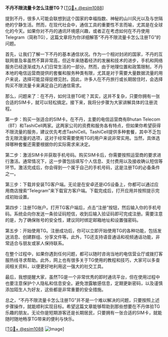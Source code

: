 **不丹不限流量卡怎么注册TG？**[[TG💪+ @esim1088](https://t.me/s/esim1088)]

提到不丹，很多人可能会联想到这个国家的幸福指数、神秘的山川风光以及与世隔绝的宁静生活。然而，在现代社会中，通信工具的重要性不言而喻，尤其是在全球化的今天。如果你对不丹的通讯环境感兴趣，或者正在考虑如何在不丹使用Telegram（简称TG），这篇文章将为你详细解答“不丹不限流量卡怎么注册TG”的问题。

首先，让我们了解一下不丹的基本通信状况。作为一个相对封闭的国家，不丹的互联网普及率虽然不算非常高，但近年来随着经济的发展和技术的进步，手机和网络服务已经逐渐成为人们日常生活的一部分。然而，由于地理位置和政策限制，不丹本地的电信运营商提供的套餐和服务种类有限，尤其是对于需要大量数据流量的用户来说，选择可能显得捉襟见肘。因此，许多人在不丹旅行或长期居住时，会选择购买不限流量卡来满足自己的通信需求。

那么，问题来了：在不丹，如何注册TG呢？其实，这并不复杂，只要你拥有一张合适的SIM卡，就可以轻松搞定。接下来，我将分步骤为大家讲解具体的注册流程。

第一步：购买一张适合的SIM卡。在不丹，主要的电信运营商有Bhutan Telecom（BT）和TashiCell两家。这两家公司的资费和服务各有特点，但如果你希望获得不限流量的服务，建议优先考虑TashiCell。TashiCell提供多种套餐，其中不乏包含无限流量的选项，这对于经常需要使用TG的用户来说非常实用。当然，具体选择哪种套餐还需要根据你的实际需求来决定。

第二步：激活SIM卡并获取手机号码。购买SIM卡后，你需要按照运营商的要求进行激活。通常情况下，这一步骤包括填写个人信息、支付费用以及接收确认短信等环节。激活完成后，你会得到一个属于自己的手机号码，这是注册TG的必备条件之一。

第三步：下载并安装TG客户端。无论是在安卓还是iOS设备上，你都可以通过应用商店搜索“Telegram”来下载官方客户端。下载完成后，打开应用并按照提示完成初始设置。

第四步：注册TG账户。打开TG客户端后，点击“注册”按钮，然后输入你的手机号码。系统会向你发送一条验证码短信，收到后输入验证码即可完成注册。需要注意的是，为了确保账号的安全性，建议同时绑定邮箱地址和设置强密码。

第五步：开始使用TG。注册成功后，你可以立即开始使用TG的各种功能，包括发送消息、创建群组、分享文件等。此外，TG还支持语音通话和视频通话功能，非常适合与朋友或家人保持联系。

在整个过程中，如果你遇到任何问题，都可以随时咨询当地的电信营业厅或拨打客服热线寻求帮助。此外，网上也有很多关于TG使用的教程和技巧，大家可以多查阅相关资料，以便更好地利用这一强大的社交工具。

最后，我想提醒大家，虽然TG是一个非常优秀的即时通讯平台，但在使用过程中也要注意保护个人隐私和信息安全。避免泄露敏感信息，定期更新密码，以及谨慎添加陌生人为好友，这些都是非常重要的安全措施。

总之，“不丹不限流量卡怎么注册TG”并不是一个难以解决的问题，只要按照上述步骤操作，就能顺利实现目标。希望这篇文章能够帮助到那些想要在不丹体验TG乐趣的朋友。无论你是短期游客还是长期居民，只要拥有一张合适的SIM卡，就能随时随地畅享TG带来的便利与快乐。

[[TG💪+ @esim1088](https://t.me/s/esim1088) ![Image](https://i.postimg.cc/4NQfJmqS/Snipaste-2025-05-13-00-14-12.png)]